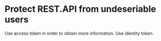 # Protect REST.API from undeseriable users

Use access token in order to obtain more information.
Use identity token.